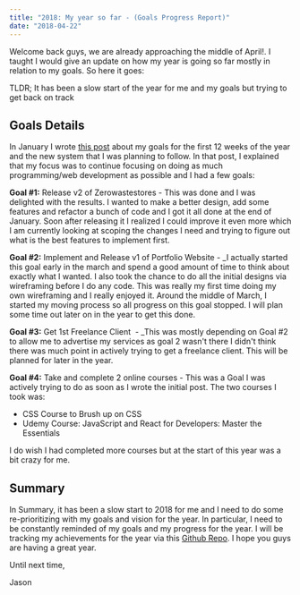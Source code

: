 ```yaml
---
title: "2018: My year so far - (Goals Progress Report)"
date: "2018-04-22"
---
```


Welcome back guys, we are already approaching the middle of April!. I taught I would give an update on how my year is going so far mostly in relation to my goals. So here it goes:

TLDR; It has been a slow start of the year for me and my goals but trying to get back on track

## Goals Details

In January I wrote [this post](https://thedeployguy.com/2018-new-year-new-goals/) about my goals for the first 12 weeks of the year and the new system that I was planning to follow. In that post, I explained that my focus was to continue focusing on doing as much programming/web development as possible and I had a few goals:

**Goal #1:** Release v2 of Zerowastestores - This was done and I was delighted with the results. I wanted to make a better design, add some features and refactor a bunch of code and I got it all done at the end of January. Soon after releasing it I realized I could improve it even more which I am currently looking at scoping the changes I need and trying to figure out what is the best features to implement first.

**Goal #2:** Implement and Release v1 of Portfolio Website - _I actually started this goal early in the march and spend a good amount of time to think about exactly what I wanted. I also took the chance to do all the initial designs via wireframing before I do any code. This was really my first time doing my own wireframing and I really enjoyed it. Around the middle of March, I started my moving process so all progress on this goal stopped. I will plan some time out later on in the year to get this done.

**Goal #3:** Get 1st Freelance Client  - _This was mostly depending on Goal #2 to allow me to advertise my services as goal 2 wasn't there I didn't think there was much point in actively trying to get a freelance client. This will be planned for later in the year.

**Goal #4:** Take and complete 2 online courses - This was a Goal I was actively trying to do as soon as I wrote the initial post. The two courses I took was:

- CSS Course to Brush up on CSS
- Udemy Course: JavaScript and React for Developers: Master the Essentials

I do wish I had completed more courses but at the start of this year was a bit crazy for me.

## Summary

In Summary, it has been a slow start to 2018 for me and I need to do some re-prioritizing with my goals and vision for the year. In particular, I need to be constantly reminded of my goals and my progress for the year. I will be tracking my achievements for the year via this [Github Repo](https://github.com/TheDeployGuy/2018_Idea_Achievement_Board). I hope you guys are having a great year.

Until next time,

Jason
